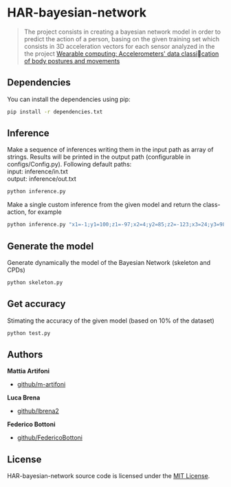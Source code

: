 # HAR-bayesian-network

> The project consists in creating a bayesian network model in order to predict the action of a person, basing on the given training set which consists in 3D acceleration vectors for each sensor analyzed in the the project [Wearable computing: Accelerometers' data classication of body postures and movements](http://groupware.les.inf.puc-rio.br/har)

## Dependencies

You can install the dependencies using pip:

```bash
pip install -r dependencies.txt
```

## Inference

Make a sequence of inferences writing them in the input path as array of strings. Results will be printed in the output path (configurable in configs/Config.py). Following default paths:  
input: inference/in.txt  
output: inference/out.txt

```bash
python inference.py
```

Make a single custom inference from the given model and return the class-action, for example

```bash
python inference.py "x1=-1;y1=100;z1=-97;x2=4;y2=85;z2=-123;x3=24;y3=98;z3=-94;x4=-210;y4=-87;z4=-162"
```

## Generate the model

Generate dynamically the model of the Bayesian Network (skeleton and CPDs)

```bash
python skeleton.py
```

## Get accuracy

Stimating the accuracy of the given model (based on 10% of the dataset)

```bash
python test.py
```

## Authors

**Mattia Artifoni**

- [github/m-artifoni](https://github.com/m-artifoni)

**Luca Brena**

- [github/lbrena2](https://github.com/lbrena2)

**Federico Bottoni**

- [github/FedericoBottoni](https://github.com/federicobottoni)

## License

HAR-bayesian-network source code is licensed under the [MIT License](https://github.com/FedericoBottoni/HAR-bayesian-network/blob/master/LICENSE).
